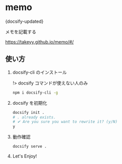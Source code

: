 # memo

{docsify-updated}

メモを記載する

https://takeyy.github.io/memo/#/

## 使い方

1. docsify-cli のインストール

   !> docsify コマンドが使えない人のみ

   ```bash
   npm i docsify-cli -g
   ```

2. docsify を初期化
   ```bash
   docsify init .
   # . already exists.
   # ✔ Are you sure you want to rewrite it? (y/N)
   y
   ```
3. 動作確認
   ```bash
   docsify serve .
   ```
4. Let's Enjoy!
